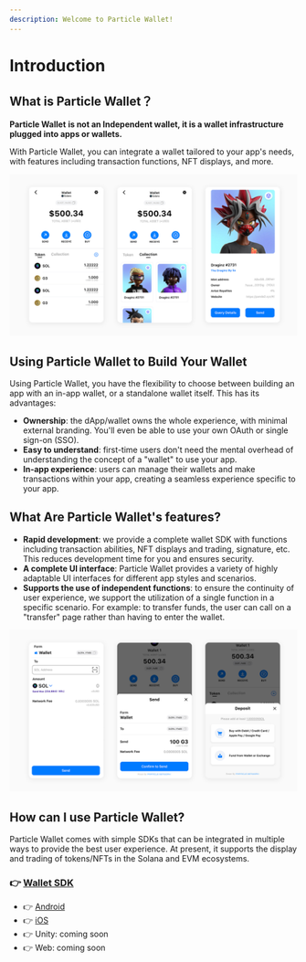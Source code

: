 ```yaml
---
description: Welcome to Particle Wallet!
---
```


# Introduction

## What is Particle Wallet？

**Particle Wallet** **is not an Independent wallet, it is a wallet infrastructure plugged into apps or wallets.**

With Particle Wallet, you can integrate a wallet tailored to your app's needs, with features including transaction functions, NFT displays, and more.

![Wallet](<../.gitbook/assets/qiabao .jpg>)

## Using Particle Wallet to Build Your Wallet <a href="#using-web3auth-to-build-your-wallet" id="using-web3auth-to-build-your-wallet"></a>

Using Particle Wallet, you have the flexibility to choose between building an app with an in-app wallet, or a standalone wallet itself. This has its advantages:

* **Ownership**: the dApp/wallet owns the whole experience, with minimal external branding. You'll even be able to use your own OAuth or single sign-on (SSO).
* **Easy to understand**: first-time users don't need the mental overhead of understanding the concept of a "wallet" to use your app.
* **In-app experience**: users can manage their wallets and make transactions within your app, creating a seamless experience specific to your app.

## What Are Particle **Wallet**'s features?

* **Rapid development**: we provide a complete wallet SDK with functions including transaction abilities, NFT displays and trading, signature, etc. This reduces development time for you and ensures security.
* **A complete UI interface**: Particle Wallet provides a variety of highly adaptable UI interfaces for different app styles and scenarios.
* **Supports the use of independent functions**: to ensure the continuity of user experience, we support the utilization of a single function in a specific scenario. For example: to transfer funds, the user can call on a "transfer" page rather than having to enter the wallet.

![](<../.gitbook/assets/qiabao2 .jpg>)

## How can I use Particle Wallet? <a href="#how-can-i-use-web3auth" id="how-can-i-use-web3auth"></a>

Particle Wallet comes with simple SDKs that can be integrated in multiple ways to provide the best user experience. At present, it supports the display and trading of tokens/NFTs in the Solana and EVM ecosystems.

### 👉  [Wallet SDK](sdks/)

* 👉 [ Android](sdks/android.md)
* 👉 [ iOS](sdks/ios.md)
* 👉  Unity: coming soon
* 👉  Web: coming soon

